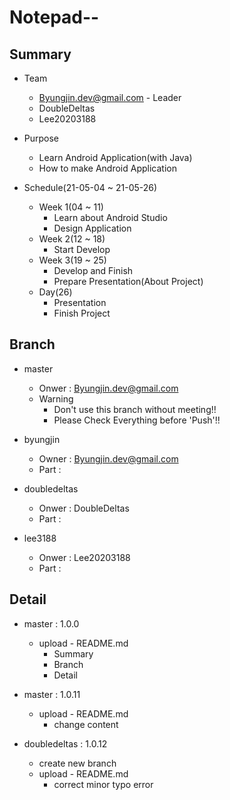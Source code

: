 Notepad--
===
Summary
---
+ Team
    +   Byungjin.dev@gmail.com - Leader
    +   DoubleDeltas
    +   Lee20203188
   
+ Purpose
    +   Learn Android Application(with Java)
    +   How to make Android Application
   
+ Schedule(21-05-04 ~ 21-05-26)
    +   Week 1(04 ~ 11)
        +   Learn about Android Studio
        +   Design Application
    +   Week 2(12 ~ 18)
        +   Start Develop
    +   Week 3(19 ~ 25)
        +   Develop and Finish
        +   Prepare Presentation(About Project)
    +   Day(26)
        +   Presentation
        +   Finish Project
   
Branch
---
+   master
    + Onwer : Byungjin.dev@gmail.com
    + Warning
        + Don't use this branch without meeting!!
        + Please Check Everything before 'Push'!!
   
+   byungjin
    + Owner : Byungjin.dev@gmail.com
    + Part : 
   
+   doubledeltas
    + Onwer : DoubleDeltas
    + Part : 
   
+   lee3188
    + Onwer : Lee20203188
    + Part :
   
Detail
---
+   master : 1.0.0
    +   upload - README.md
        +   Summary
        +   Branch
        +   Detail
   
+ master : 1.0.11
    +   upload - README.md
        +   change content

+ doubledeltas : 1.0.12
    +   create new branch
    +   upload - README.md
        +   correct minor typo error